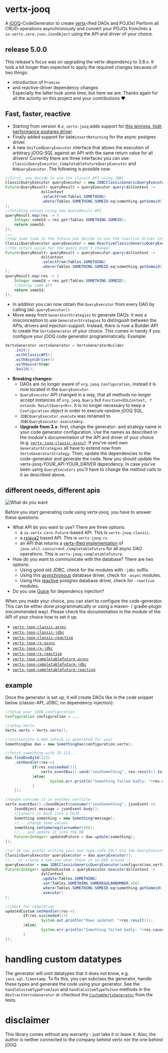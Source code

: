 # vertx-jooq
A [jOOQ](http://www.jooq.org/)-CodeGenerator to create [vertx](http://vertx.io/)-ified DAOs and POJOs!
Perform all CRUD-operations asynchronously and convert your POJOs from/into a `io.vertx.core.json.JsonObject` using the API and
driver of your choice.

## release 5.0.0
This release's focus was on upgrading the vertx-dependency to 3.8.x. It took a bit longer than expected to apply the required changes
because of two things:
- introduction of `Promise` 
- and reactive-driver dependency changes\
Especially the latter took some time, but here we are. Thanks again for all the activity on this project and your contributions :heart:.

## Fast, faster, reactive

- Starting from version 4.x, `vertx-jooq` adds support for [this winning, high performance postgres driver](https://github.com/reactiverse/reactive-pg-client).
- Finally added support for `DAO#insertReturning` for the async postgres driver.
- A new `UnifiedQueryExecutor` interface that allows the execution of arbitrary jOOQ-SQL against an API with the
same return value for all drivers! Currently there are three interfaces you can use: `ClassicQueryExecutor`,
`CompletableFutureQueryExecutor` and `RXQueryExecutor`. The following is possible now:
```java
//first, you decide to use the classic API using JDBC
ClassicQueryExecutor queryExecutor = new JDBCClassicGenericQueryExecutor(configuration,vertx);
Future<QueryResult> queryResult = queryExecutor.query(dslContext ->
				dslContext
				.selectFrom(Tables.SOMETHING)
				.where(Tables.SOMETHING.SOMEID.eq(something.getSomeid()))
);
//fetching values using new QueryResult-API
queryResult.map(res -> {
	Integer someId = res.get(Tables.SOMETHING.SOMEID);
	return someId;
});
...
//now some time in the future you decide to use the reactive driver instead
ClassicQueryExecutor queryExecutor = new ReactiveClassicGenericQueryExecutor(configuration,pgClient);
//the return value for the query didn't change!
Future<QueryResult> queryResult = queryExecutor.query(dslContext ->
				dslContext
				.selectFrom(Tables.SOMETHING)
				.where(Tables.SOMETHING.SOMEID.eq(something.getSomeid()))
);
queryResult.map(res -> {
	Integer someId = res.get(Tables.SOMETHING.SOMEID);
	//hooray same API
	return someId;
});
```
- In addition you can now obtain the `QueryExecutor` from every DAO by calling `DAO.queryExecutor()`.
- Move away from `GeneratorStrategies` to generate DAOs: it was a misconception to use `GeneratorStrategies` to distinguish
between the APIs, drivers and injection-support. Instead, there is now a Builder-API to create the `VertxGenerator` of your choice.
This comes in handy if you configure your jOOQ code generator programmatically. Example:
```java
VertxGenerator vertxGenerator = VertxGeneratorBuilder
	.init()
	.withClassicAPI()
	.withAsyncDriver()
	.withGuice(true)
	.build();
```
- **Breaking changes:**
  - DAOs are no longer aware of `org.jooq.Configuration`, instead it is now located in the `QueryExecutor`.
  - `QueryExecutor` API changed in a way, that all methods no longer accept instances of `org.jooq.Query` but `Function<DSLContext, ? extends ResultQuery<R>>`.
   It is no longer necessary to keep a `Configuration` object in order to execute random jOOQ SQL.
  - `JDBCQueryExecutor.execute` was renamed to `JDBCQueryExecutor.executeAny`.
  - **Upgrade from 3.x**: first, change the generator- and strategy name in your code generator configuration.
  Use the names as described in the module's documentation of the API and driver of your choice (e.g. [`vertx-jooq-classic-async`](vertx-jooq-classic-async)).
  If you've used own `GeneratorStrategies` all have to extend now from `VertxGeneratorStrategy`.
  Then, update the dependencies to the code-generator and generate the code. Now you should update the vertx-jooq-YOUR_API-YOUR_DRIVER
  dependency. In case you've been using `QueryExecutors` you'll have to change the method calls to it as described above.

## different needs, different apis
![What do you want](https://media.giphy.com/media/E87jjnSCANThe/giphy.gif)

Before you start generating code using vertx-jooq, you have to answer these questions:
- What API do you want to use? There are three options:
  - a `io.vertx.core.Future`-based API. This is `vertx-jooq-classic`.
  - a [rxjava2](https://github.com/ReactiveX/RxJava) based API. This is `vertx-jooq-rx`.
  - an API that returns a [vertx-ified implementation](https://github.com/cescoffier/vertx-completable-future)
  of `java.util.concurrent.CompletableFuture` for all async DAO operations. This is `vertx-jooq-completablefuture`.
- How do you want to communicate with the database? There are two options:
  - Using good old JDBC, check for the modules with `-jdbc` suffix.
  - Using this [asynchronous](https://github.com/mauricio/postgresql-async) database driver, check for `-async` modules.
  - Using this [reactive](https://github.com/reactiverse/reactive-pg-client) postgres database driver, check for `-reactive` modules.
- Do you use [Guice](https://github.com/google/guice) for dependency injection?

When you made your choice, you can start to configure the code-generator. This can be either done programmatically or
 using a maven- / gradle-plugin (recommended way). Please check the documentation in the module of the API of your choice how to set it up:

- [`vertx-jooq-classic-async`](vertx-jooq-classic-async)
- [`vertx-jooq-classic-jdbc`](vertx-jooq-classic-jdbc)
- [`vertx-jooq-classic-reactive`](vertx-jooq-classic-reactive)
- [`vertx-jooq-rx-async`](vertx-jooq-rx-async)
- [`vertx-jooq-rx-jdbc`](vertx-jooq-rx-jdbc)
- [`vertx-jooq-rx-reactive`](vertx-jooq-rx-reactive)
- [`vertx-jooq-completablefuture-async`](vertx-jooq-completablefuture-async)
- [`vertx-jooq-completablefuture-jdbc`](vertx-jooq-completablefuture-jdbc)
- [`vertx-jooq-completablefuture-reactive`](vertx-jooq-completablefuture-reactive)


## example
Once the generator is set up, it will create DAOs like in the code snippet below (classic-API, JDBC, no dependency injection):
```java
//Setup your jOOQ configuration
Configuration configuration = ...

//setup Vertx
Vertx vertx = Vertx.vertx();

//instantiate a DAO (which is generated for you)
SomethingDao dao = new SomethingDao(configuration,vertx);

//fetch something with ID 123...
dao.findOneById(123)
    .setHandler(res->{
    		if(res.succeeded()){
        		vertx.eventBus().send("sendSomething", res.result().toJson())
    		}else{
    				System.err.println("Something failed badly: "+res.cause().getMessage());
    		}
    });

//maybe consume it in another verticle
vertx.eventBus().<JsonObject>consumer("sendSomething", jsonEvent->{
    JsonObject message = jsonEvent.body();
    //Convert it back into a POJO...
    Something something = new Something(message);
    //... change some values
    something.setSomeregularnumber(456);
    //... and update it into the DB
    Future<Integer> updatedFuture = dao.update(something);
});

//or do you prefer writing your own type-safe SQL? Use the QueryExecutor from the DAO...
ClassicQueryExecutor queryExecutor = dao.queryExecutor();
//... or create a new one when there is no DAO around :)
queryExecutor = new JDBCClassicGenericQueryExecutor(configuration,vertx);
Future<Integer> updatedCustom = queryExecutor.execute(dslContext ->
				dslContext
				.update(Tables.SOMETHING)
				.set(Tables.SOMETHING.SOMEREGULARNUMBER,456)
				.where(Tables.SOMETHING.SOMEID.eq(something.getSomeid()))
				.execute()
);

//check for completion
updatedCustom.setHandler(res->{
		if(res.succeeded()){
				System.out.println("Rows updated: "+res.result());
		}else{
				System.err.println("Something failed badly: "+res.cause().getMessage());
		}
});
```

# handling custom datatypes
The generator will omit datatypes that it does not know, e.g. `java.sql.Timestamp`. To fix this, you can subclass the generator, handle these types and generate the code using your generator.
 See the `handleCustomTypeFromJson` and `handleCustomTypeToJson` methods in the `AbstractVertxGenerator` or checkout the [`CustomVertxGenerator`](vertx-jooq-generate/src/test/java/io/github/jklingsporn/vertx/jooq/generate/custom)
 from the tests.

# disclaimer
This library comes without any warranty - just take it or leave it. Also, the author is neither connected to the
company behind vertx nor the one behind jOOQ.
